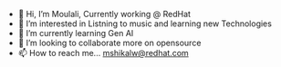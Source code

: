 - 👋 Hi, I’m Moulali, Currently working @ RedHat
- 👀 I’m interested in Listning to music and learning new Technologies 
- 🌱 I’m currently learning Gen AI
- 💞️ I’m looking to collaborate more on opensource
- 📫 How to reach me...  mshikalw@redhat.com

<!---
moulalis/moulalis is a ✨ special ✨ repository because its `README.md` (this file) appears on your GitHub profile.
You can click the Preview link to take a look at your changes.
--->
